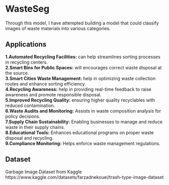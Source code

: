 # WasteSeg
Through this model, I have attempted building a model that could classify images of waste materials into various categories.
<br>
<h2>Applications</h2>
<b>1.Automated Recycling Facilities:</b> can help streamlines sorting processes in recycling centers.<br>
<b>2.Smart Bins for Public Spaces:</b> will encourages correct waste disposal at the source.<br>
<b>3.Smart Cities Waste Management:</b> help in optimizing waste collection routes and enhance sorting efficiency.<br>
<b>4.Recycling Awareness:</b> help in providing real-time feedback to raise awareness and promote responsible disposal.<br>
<b>5.Improved Recycling Quality:</b> ensuring higher quality recyclables with reduced contamination.<br>
<b>6.Waste Audits and Monitoring:</b> Assists in waste composition analysis for policy decisions. <br>
<b>7.Supply Chain Sustainability:</b> Enabling businesses to manage and reduce waste in their supply chains.<br>
<b>8.Educational Tools:</b> Enhances educational programs on proper waste disposal and recycling.<br>
<b>9.Compliance Monitoring:</b> Helps enforce waste management regulations.<br>

<h2>Dataset</h2>
Garbage Image Dataset from Kaggle
<url>https://www.kaggle.com/datasets/farzadnekouei/trash-type-image-dataset</url>
